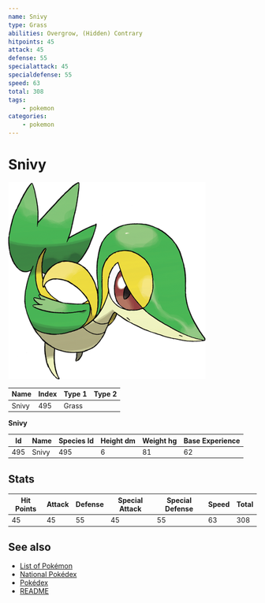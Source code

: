 ```yaml
---
name: Snivy
type: Grass
abilities: Overgrow, (Hidden) Contrary
hitpoints: 45
attack: 45
defense: 55
specialattack: 45
specialdefense: 55
speed: 63
total: 308
tags:
    - pokemon
categories:
    - pokemon
---
```


# Snivy


![Snivy](images/495.png)

| **Name** | **Index** | **Type 1** | **Type 2** |
|----|----|----|----|
| Snivy | 495 | Grass  |  |

**Snivy** 




| **Id** | **Name** | **Species Id** | **Height dm** | **Weight hg** | **Base Experience** |
|--------|----------|----------------|------------|------------|---------------------|
| 495 | Snivy | 495 | 6 | 81 | 62 |



## Stats

| **Hit Points** | **Attack** | **Defense** | **Special Attack** | **Special Defense** | **Speed** | **Total** |
|----------------|------------|-------------|--------------------|---------------------|-----------|-----------|
| 45 | 45 | 55 | 45 | 55 | 63 | 308 |

## See also

- [List of Pokémon](../pokemon.md)
- [National Pokédex](../national_pokedex.md)
- [Pokédex](../pokedex.md)
- [README](../README.md)

